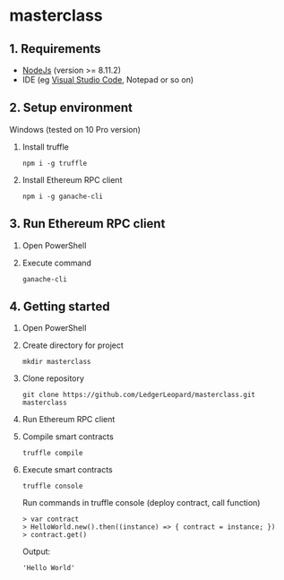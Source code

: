 # masterclass

## 1. Requirements
- [NodeJs](https://nodejs.org/en/download/) (version >= 8.11.2)
- IDE (eg [Visual Studio Code](https://code.visualstudio.com/download), Notepad or so on)

## 2. Setup environment
Windows (tested on 10 Pro version)

1. Install truffle

    ``
    npm i -g truffle
    ``

2. Install Ethereum RPC client

    ``
    npm i -g ganache-cli
    ``
    
## 3. Run Ethereum RPC client 

1. Open PowerShell
2. Execute command

    ``
    ganache-cli
    ``
    
## 4. Getting started

1. Open PowerShell
2. Create directory for project

    ``
    mkdir masterclass
    ``
    
3. Clone repository

   ``
   git clone https://github.com/LedgerLeopard/masterclass.git masterclass
   ``
    
4. Run Ethereum RPC client
5. Compile smart contracts

    ``
    truffle compile
    ``

6. Execute smart contracts

    ``
    truffle console
    ``

    Run commands in truffle console (deploy contract, call function)

    ```
    > var contract
    > HelloWorld.new().then((instance) => { contract = instance; })
    > contract.get()
    ```
    Output:
    ```
    'Hello World'
    ```
